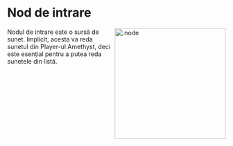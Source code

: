 # Nod de intrare

<img align="right" style="margin-left: 8px;" src="https://cdn.discordapp.com/attachments/667464431562653706/1052194717208682497/input_node.png" alt=".node" width="256"/>

Nodul de intrare este o sursă de sunet. Implicit, acesta va reda sunetul din Player-ul Amethyst, deci este esențial pentru a putea reda sunetele din listă.
